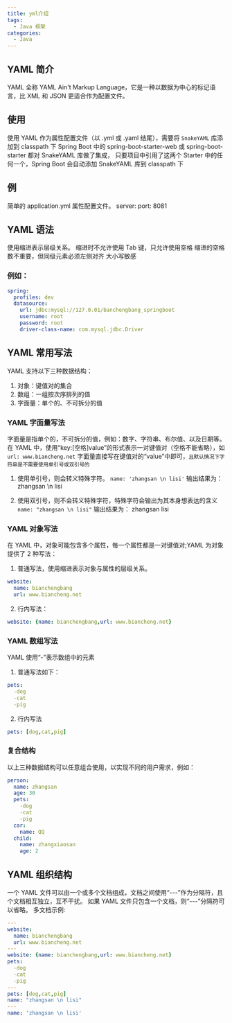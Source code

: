 ```yaml
---
title: yml介绍
tags:
  - Java 框架
categories:
  - Java
---
```



## YAML 简介
YAML 全称 YAML Ain't Markup Language，它是一种以数据为中心的标记语言，比 XML 和 JSON 更适合作为配置文件。

## 使用
使用 YAML 作为属性配置文件（以 .yml 或 .yaml 结尾），需要将 `SnakeYAML` 库添加到 classpath 下
Spring Boot 中的 spring-boot-starter-web 或 spring-boot-starter 都对 SnakeYAML 库做了集成， 只要项目中引用了这两个 Starter 中的任何一个，Spring Boot 会自动添加 SnakeYAML 库到 classpath 下

## 例
简单的 application.yml 属性配置文件。
server:
  port: 8081

## YAML 语法
使用缩进表示层级关系。
缩进时不允许使用 Tab 键，只允许使用空格
缩进的空格数不重要，但同级元素必须左侧对齐
大小写敏感

### 例如：
``` yml
spring:
  profiles: dev
  datasource:
    url: jdbc:mysql://127.0.01/banchengbang_springboot
    username: root
    password: root
    driver-class-name: com.mysql.jdbc.Driver
```
## YAML 常用写法
YAML 支持以下三种数据结构：
1. 对象：键值对的集合
2. 数组：一组按次序排列的值
3. 字面量：单个的、不可拆分的值

### YAML 字面量写法
字面量是指单个的，不可拆分的值，例如：数字、字符串、布尔值、以及日期等。
在 YAML 中，使用“key:[空格]value”的形式表示一对键值对（空格不能省略），如 `url: www.biancheng.net`
字面量直接写在键值对的“value”中即可，`且默认情况下字符串是不需要使用单引号或双引号的`

1. 使用单引号，则会转义特殊字符。
`name: 'zhangsan \n lisi'`
输出结果为：
zhangsan \n lisi

2. 使用双引号，则不会转义特殊字符，特殊字符会输出为其本身想表达的含义
`name: "zhangsan \n lisi"`
输出结果为：
zhangsan 
lisi

### YAML 对象写法
在 YAML 中，对象可能包含多个属性，每一个属性都是一对键值对;YAML 为对象提供了 2 种写法：

1. 普通写法，使用缩进表示对象与属性的层级关系。
``` yml
website: 
  name: bianchengbang
  url: www.biancheng.net
```

2. 行内写法：
``` yml
website: {name: bianchengbang,url: www.biancheng.net}
```
### YAML 数组写法
YAML 使用“-”表示数组中的元素
1. 普通写法如下：
``` yml
pets:
  -dog
  -cat
  -pig
```
2. 行内写法
``` yml
pets: [dog,cat,pig]
```

### 复合结构
以上三种数据结构可以任意组合使用，以实现不同的用户需求，例如：
``` yml
person:
  name: zhangsan
  age: 30
  pets:
    -dog
    -cat
    -pig
  car:
    name: QQ
  child:
    name: zhangxiaosan
    age: 2
```

## YAML 组织结构
一个 YAML 文件可以由一个或多个文档组成，文档之间使用“---”作为分隔符，且个文档相互独立，互不干扰。
如果 YAML 文件只包含一个文档，则“---”分隔符可以省略。
多文档示例:
``` yml
---
website:
  name: bianchengbang
  url: www.biancheng.net
---
website: {name: bianchengbang,url: www.biancheng.net}
pets:
  -dog
  -cat
  -pig
---
pets: [dog,cat,pig]
name: "zhangsan \n lisi"
---
name: 'zhangsan \n lisi'
```